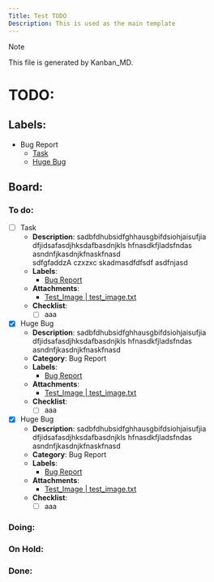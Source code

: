 ```yaml
---
Title: Test TODO
Description: This is used as the main template
---
```


> [!NOTE]
> This file is generated by Kanban_MD.

# TODO:

## Labels:
- <span id="kanban_md-label-bug">Bug Report</span>  
    - [Task](#user-content-kanban_md-task-task)
    - [Huge Bug](#user-content-kanban_md-task-huge_bug)

## Board:

<!-- Kanban-MD:List -->
### To do:  
- [ ] <span id="kanban_md-task-task">Task</span>  
    - **Description**: sadbfdhubsidfghhausgbifdsiohjaisufjia dfjidsafasdjhksdafbasdnjkls hfnasdkfjladsfndas asndnfjkasdnjkfnaskfnasd  
    sdfgfaddzA
    czxzxc
    skadmasdfdfsdf
    asdfnjasd
    - **Labels**:  
        - [Bug Report](#kanban_md-label-bug)
    - **Attachments**:  
        -  [Test_Image | test_image.txt](test_image.txt)  
    - **Checklist**:  
        - [ ] aaa  
- [x] <span id="kanban_md-task-huge_bug">Huge Bug</span>  
    - **Description**: sadbfdhubsidfghhausgbifdsiohjaisufjia dfjidsafasdjhksdafbasdnjkls hfnasdkfjladsfndas asndnfjkasdnjkfnaskfnasd  
    - **Category**: Bug Report  
    - **Labels**:  
        - [Bug Report](#kanban_md-label-bug)
    - **Attachments**:  
        -  [Test_Image | test_image.txt](test_image.txt)  
    - **Checklist**:  
        - [ ] aaa  
- [x] <span id="kanban_md-task-huge_bug">Huge Bug</span>  
    - **Description**: sadbfdhubsidfghhausgbifdsiohjaisufjia dfjidsafasdjhksdafbasdnjkls hfnasdkfjladsfndas asndnfjkasdnjkfnaskfnasd  
    - **Category**: Bug Report  
    - **Labels**:  
        - [Bug Report](#kanban_md-label-bug)
    - **Attachments**:  
        -  [Test_Image | test_image.txt](test_image.txt)  
    - **Checklist**:  
        - [ ] aaa  

<!-- Kanban-MD:List -->
### Doing:

<!-- Kanban-MD:List -->
### On Hold:

<!-- Kanban-MD:List -->
### Done:
